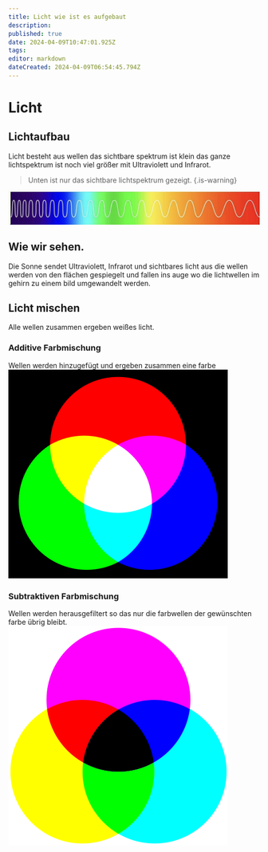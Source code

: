```yaml
---
title: Licht wie ist es aufgebaut
description: 
published: true
date: 2024-04-09T10:47:01.925Z
tags: 
editor: markdown
dateCreated: 2024-04-09T06:54:45.794Z
---
```


# Licht
## Lichtaufbau
Licht besteht aus wellen das sichtbare spektrum ist klein das ganze lichtspektrum ist noch viel größer mit Ultraviolett und Infrarot.

> Unten ist nur das sichtbare lichtspektrum gezeigt.
{.is-warning}

![lichtspektrum.jpeg](/licht/lichtspektrum.jpeg)

## Wie wir sehen.
Die Sonne sendet Ultraviolett, Infrarot und sichtbares licht aus die wellen werden von den flächen gespiegelt und fallen ins auge wo die lichtwellen im gehirn zu einem bild umgewandelt werden.

## Licht mischen
Alle wellen zusammen ergeben weißes licht.
### Additive Farbmischung
Wellen werden hinzugefügt und ergeben zusammen eine farbe
![additive_farbmischung.png](/licht/additive_farbmischung.png)
### Subtraktiven Farbmischung
Wellen werden herausgefiltert so das nur die farbwellen der gewünschten farbe übrig bleibt.
![subtraktive_farbmischung.png](/licht/subtraktive_farbmischung.png)